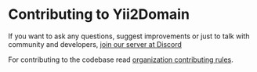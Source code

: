 Contributing to Yii2Domain
=====================

If you want to ask any questions, suggest improvements or just to talk with community and developers, [join our server at Discord](https://discord.gg/Ez5VZhC)

For contributing to the codebase read [organization contributing rules](https://github.com/php-kitchen/conventions/blob/master/CONTRIBUTING.md).

